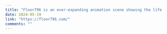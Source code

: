 ```yaml
---
title: "Floor796 is an ever-expanding animation scene showing the life of the 796th floor of the huge space station!"
date: 2024-05-19
link: "https://floor796.com/"
comments: ""
---
```


